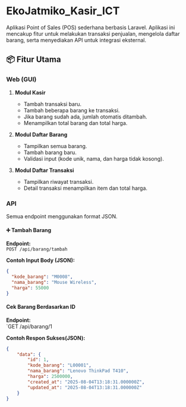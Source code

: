 # EkoJatmiko_Kasir_ICT

Aplikasi Point of Sales (POS) sederhana berbasis Laravel. Aplikasi ini mencakup fitur untuk melakukan transaksi penjualan, mengelola daftar barang, serta menyediakan API untuk integrasi eksternal.

## 📦 Fitur Utama

### Web (GUI)
1. **Modul Kasir**  
   - Tambah transaksi baru.
   - Tambah beberapa barang ke transaksi.
   - Jika barang sudah ada, jumlah otomatis ditambah.
   - Menampilkan total barang dan total harga.
   
2. **Modul Daftar Barang**  
   - Tampilkan semua barang.
   - Tambah barang baru.
   - Validasi input (kode unik, nama, dan harga tidak kosong).

3. **Modul Daftar Transaksi**  
   - Tampilkan riwayat transaksi.
   - Detail transaksi menampilkan item dan total harga.

### API
Semua endpoint menggunakan format JSON.

#### ➕ Tambah Barang
**Endpoint:**  
`POST /api/barang/tambah`

**Contoh Input Body (JSON):**
```json
{
  "kode_barang": "M0008",
  "nama_barang": "Mouse Wireless",
  "harga": 55000
}
```

#### Cek Barang Berdasarkan ID
**Endpoint:**  
`GET /api/barang/1

**Contoh Respon Sukses(JSON):**
```json
{
    "data": {
        "id": 1,
        "kode_barang": "L00001",
        "nama_barang": "Lenovo ThinkPad T410",
        "harga": 2500000,
        "created_at": "2025-08-04T13:18:31.000000Z",
        "updated_at": "2025-08-04T13:18:31.000000Z"
    }
}
```

